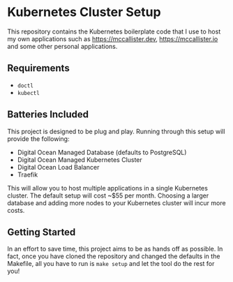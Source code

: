 # Kubernetes Cluster Setup

This repository contains the Kubernetes boilerplate code that I use to host my own applications such as https://mccallister.dev, https://mccallister.io and some other personal applications.

## Requirements

- `doctl`
- `kubectl`

## Batteries Included

This project is designed to be plug and play. Running through this setup will provide the following:

- Digital Ocean Managed Database (defaults to PostgreSQL)
- Digital Ocean Managed Kubernetes Cluster
- Digital Ocean Load Balancer
- Traefik

This will allow you to host multiple applications in a single Kubernetes cluster. The default setup will cost ~$55 per month. Choosing a larger database and adding more nodes to your Kubernetes cluster will incur more costs.

## Getting Started

In an effort to save time, this project aims to be as hands off as possible. In fact, once you have cloned the repository and changed the defaults in the Makefile, all you have to run is `make setup` and let the tool do the rest for you!
